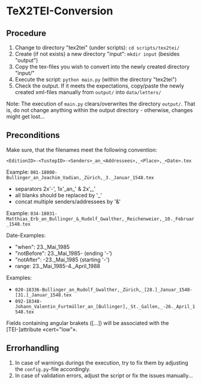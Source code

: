 # TeX2TEI-Conversion

## Procedure

1. Change to directory "tex2tei" (under scripts): `cd scripts/tex2tei/`
2. Create (if not exists) a new directory "input": `mkdir input` (besides "output")
3. Copy the tex-files you wish to convert into the newly created directory "input/"
4. Execute the script: `python main.py` (within the directory "tex2tei")
5. Check the output. If it meets the expectations, copy/paste the newly created xml-files manually from `output/` into `data/letters/`

Note: The execution of `main.py` clears/overwrites the directory `output/`.
That is, do not change anything within the output directory - otherwise, changes might get lost...

## Preconditions

Make sure, that the filenames meet the following convention:

`<EditionID>-<TustepID>-<Senders>_an_<Addressees>,_<Place>,_<Date>.tex`

Example: `001-18000-Bullinger_an_Joachim_Vadian,_Zürich,_3._Januar_1548.tex`

- separators 2x'-', 1x'\_an\_' & 2x',_'
- all blanks should be replaced by '_'
- concat multiple senders/addressees by '&'

Example: `034-18031-Matthias_Erb_an_Bullinger_&_Rudolf_Gwalther,_Reichenweier,_10._Februar_1548.tex`

Date-Examples:

- "when": 23._Mai_1985
- "notBefore": 23._Mai_1985- (ending '-')
- "notAfter": -23._Mai_1985 (starting '-')
- range: 23._Mai_1985-4._April_1988

Examples:
- `020-18336-Bullinger_an_Rudolf_Gwalther,_Zürich,_[28.]_Januar_1548-[31.]_Januar_1548.tex`
- `092-18348-Johann_Valentin_Furtmüller_an_[Bullinger],_St._Gallen,_-26._April_1548.tex`

Fields containing angular brakets ([...]) will be associated with the [TEI-]attribute «cert="low"».

## Errorhandling

1. In case of warnings durings the execution, try to fix them by adjusting the `config.py`-file accordingly.
2. In case of validation errors, adjust the script or fix the issues manually...
